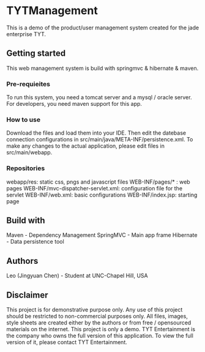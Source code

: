# TYTManagement
This is a demo of the product/user management system created for the jade enterprise TYT. 

## Getting started
This web management system is build with springmvc & hibernate & maven.

### Pre-requieites
To run this system, you need a tomcat server and a mysql / oracle server. For developers, you need maven support for this app.

### How to use
Download the files and load them into your IDE. Then edit the datebase connection configurations in src/main/java/META-INF/persistence.xml.
To make any changes to the actual application, please edit files in src/main/webapp.

### Repositories
webapp/res: static css, pngs and javascript files
WEB-INF/pages/* : web pages
WEB-INF/mvc-dispatcher-servlet.xml: configuration file for the servlet
WEB-INF/web.xml: basic configurations
WEB-INF/index.jsp: starting page

## Build with
Maven - Dependency Management
SpringMVC - Main app frame
Hibernate - Data persistence tool

## Authors
Leo (Jingyuan Chen) - Student at UNC-Chapel Hill, USA

## Disclaimer
This project is for demonstrative purpose only. Any use of this project should be restricted to non-commercial purposes only. 
All files, images, style sheets are created either by the authors or from free / opensourced materials on the internet. 
This project is only a demo. TYT Entertainment is the company who owns the full version of this application. To view the full version of it, please
contact TYT Entertainment.

